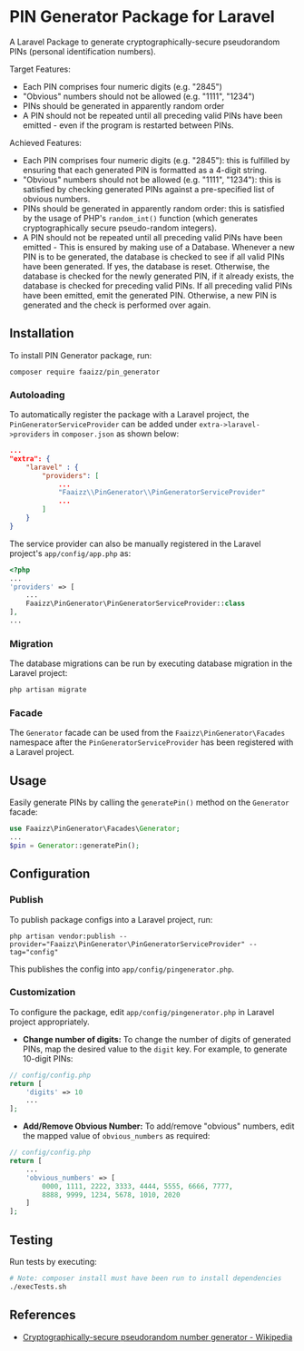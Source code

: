# PIN Generator Package for Laravel

A Laravel Package to generate cryptographically-secure pseudorandom PINs (personal identification numbers).

Target Features:
- Each PIN comprises four numeric digits (e.g. "2845")
- "Obvious" numbers should not be allowed (e.g. "1111", "1234")
- PINs should be generated in apparently random order
- A PIN should not be repeated until all preceding valid PINs have been emitted - even if the program is restarted between PINs.

Achieved Features:
- Each PIN comprises four numeric digits (e.g. "2845"): this is fulfilled by ensuring that each generated PIN is formatted as a 4-digit string.
- "Obvious" numbers should not be allowed (e.g. "1111", "1234"): this is satisfied by checking generated PINs against a pre-specified list of obvious numbers.
- PINs should be generated in apparently random order: this is satisfied by the usage of PHP's `random_int()` function (which generates cryptographically secure pseudo-random integers).
- A PIN should not be repeated until all preceding valid PINs have been emitted - This is ensured by making use of a Database. 
Whenever a new PIN is to be generated, the database is checked to see if all valid PINs have been generated. If yes, the database is reset.
Otherwise, the database is checked for the newly generated PIN, if it already exists, the database is checked for preceding valid PINs. If all preceding valid PINs have been emitted, emit the generated PIN. Otherwise, a new PIN is generated and the check is performed over again.

## Installation

To install PIN Generator package, run:
```shell
composer require faaizz/pin_generator
```

### Autoloading
To automatically register the package with a Laravel project, the `PinGeneratorServiceProvider` can be added under `extra->laravel->providers` in `composer.json` as shown below:
```json
...
"extra": {
    "laravel" : {
        "providers": [
            ...
            "Faaizz\\PinGenerator\\PinGeneratorServiceProvider"
            ...
        ]
    }
}
```
The service provider can also be manually registered in the Laravel project's `app/config/app.php` as:
```php
<?php
...
'providers' => [
    ...
    Faaizz\PinGenerator\PinGeneratorServiceProvider::class
],
...
```

### Migration
The database migrations can be run by executing database migration in the Laravel project:
```bash
php artisan migrate
```

### Facade
The `Generator` facade can be used from the `Faaizz\PinGenerator\Facades` namespace after the `PinGeneratorServiceProvider` has been registered with a Laravel project.


## Usage

Easily generate PINs by calling the `generatePin()` method on the `Generator` facade:
```php
use Faaizz\PinGenerator\Facades\Generator;
...
$pin = Generator::generatePin();
```


## Configuration

### Publish
To publish package configs into a Laravel project, run:
```shell
php artisan vendor:publish --provider="Faaizz\PinGenerator\PinGeneratorServiceProvider" --tag="config"
```
This publishes the config into `app/config/pingenerator.php`.

### Customization
To configure the package, edit `app/config/pingenerator.php` in Laravel project appropriately.

- **Change number of digits:** To change the number of digits of generated PINs, map the desired value to the `digit` key. For example, to generate 10-digit PINs:
```php
// config/config.php
return [
    'digits' => 10
    ...
];
```

- **Add/Remove Obvious Number:** To add/remove "obvious" numbers, edit the mapped value of `obvious_numbers` as required:
```php
// config/config.php
return [
    ...
    'obvious_numbers' => [
        0000, 1111, 2222, 3333, 4444, 5555, 6666, 7777,
        8888, 9999, 1234, 5678, 1010, 2020
    ]
];
```

## Testing
Run tests by executing:
```bash
# Note: composer install must have been run to install dependencies
./execTests.sh
```

## References
- [Cryptographically-secure pseudorandom number generator - Wikipedia](https://en.wikipedia.org/wiki/Cryptographically-secure_pseudorandom_number_generator)
